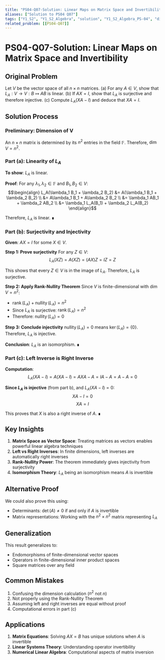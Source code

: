```yaml
---
title: "PS04-Q07-Solution: Linear Maps on Matrix Space and Invertibility"
aliases: ["Solution to PS04 Q07"]
tags: ["Y1_S2", "Y1_S2_Algebra", "solution", "Y1_S2_Algebra_PS-04", "difficulty-advanced", "matrix-space", "linear-maps", "invertibility"]
related_problem: [[PS04-Q07]]
---
```


# PS04-Q07-Solution: Linear Maps on Matrix Space and Invertibility

## Original Problem

Let $V$ be the vector space of all $n \times n$ matrices.
(a) For any $A \in V$, show that $L_A: V \rightarrow V: B \mapsto AB$ is linear.
(b) If $AX = I$, show that $L_A$ is surjective and therefore injective.
(c) Compute $L_A(XA - I)$ and deduce that $XA = I$.

## Solution Process

### Preliminary: Dimension of V

An $n \times n$ matrix is determined by its $n^2$ entries in the field $\mathbb{F}$.
Therefore, $\dim V = n^2$.

### Part (a): Linearity of $L_A$

**To show**: $L_A$ is linear.

**Proof**: For any $\lambda_1, \lambda_2 \in \mathbb{F}$ and $B_1, B_2 \in V$:
$$\begin{align}
L_A(\lambda_1 B_1 + \lambda_2 B_2) &= A(\lambda_1 B_1 + \lambda_2 B_2) \\
&= A\lambda_1 B_1 + A\lambda_2 B_2 \\
&= \lambda_1 AB_1 + \lambda_2 AB_2 \\
&= \lambda_1 L_A(B_1) + \lambda_2 L_A(B_2)
\end{align}$$

Therefore, $L_A$ is linear. ∎

### Part (b): Surjectivity and Injectivity

**Given**: $AX = I$ for some $X \in V$.

**Step 1: Prove surjectivity**
For any $Z \in V$:
$$L_A(XZ) = A(XZ) = (AX)Z = IZ = Z$$

This shows that every $Z \in V$ is in the image of $L_A$.
Therefore, $L_A$ is surjective.

**Step 2: Apply Rank-Nullity Theorem**
Since $V$ is finite-dimensional with $\dim V = n^2$:
- $\operatorname{rank}(L_A) + \operatorname{nullity}(L_A) = n^2$
- Since $L_A$ is surjective: $\operatorname{rank}(L_A) = n^2$
- Therefore: $\operatorname{nullity}(L_A) = 0$

**Step 3: Conclude injectivity**
$\operatorname{nullity}(L_A) = 0$ means $\ker(L_A) = \{0\}$.
Therefore, $L_A$ is injective.

**Conclusion**: $L_A$ is an isomorphism. ∎

### Part (c): Left Inverse is Right Inverse

**Computation**:
$$L_A(XA - I) = A(XA - I) = AXA - A = IA - A = A - A = 0$$

**Since $L_A$ is injective** (from part b), and $L_A(XA - I) = 0$:
$$XA - I = 0$$
$$XA = I$$

This proves that $X$ is also a right inverse of $A$. ∎

## Key Insights

1. **Matrix Space as Vector Space**: Treating matrices as vectors enables powerful linear algebra techniques
2. **Left vs Right Inverses**: In finite dimensions, left inverses are automatically right inverses
3. **Rank-Nullity Power**: The theorem immediately gives injectivity from surjectivity
4. **Isomorphism Theory**: $L_A$ being an isomorphism means $A$ is invertible

## Alternative Proof

We could also prove this using:
- Determinants: $\det(A) \neq 0$ if and only if $A$ is invertible
- Matrix representations: Working with the $n^2 \times n^2$ matrix representing $L_A$

## Generalization

This result generalizes to:
- Endomorphisms of finite-dimensional vector spaces
- Operators in finite-dimensional inner product spaces
- Square matrices over any field

## Common Mistakes

1. Confusing the dimension calculation ($n^2$ not $n$)
2. Not properly using the Rank-Nullity Theorem
3. Assuming left and right inverses are equal without proof
4. Computational errors in part (c)

## Applications

1. **Matrix Equations**: Solving $AX = B$ has unique solutions when $A$ is invertible
2. **Linear Systems Theory**: Understanding operator invertibility
3. **Numerical Linear Algebra**: Computational aspects of matrix inversion
